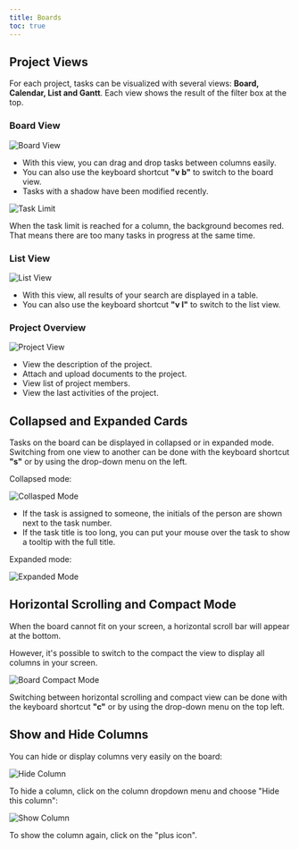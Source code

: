 ```yaml
---
title: Boards
toc: true
---
```


Project Views
-------------

For each project, tasks can be visualized with several views: **Board, Calendar, List and Gantt**. 
Each view shows the result of the filter box at the top.

### Board View

![Board View](/images/v1/board-view.png)

- With this view, you can drag and drop tasks between columns easily.
- You can also use the keyboard shortcut **"v b"** to switch to the board view.
- Tasks with a shadow have been modified recently.

![Task Limit](/images/v1/board-task-limit.png)

When the task limit is reached for a column, the background becomes red.
That means there are too many tasks in progress at the same time.

### List View

![List View](/images/v1/list-view.png)

- With this view, all results of your search are displayed in a table.
- You can also use the keyboard shortcut **"v l"** to switch to the list view.

### Project Overview

![Project View](/images/v1/project-view.png)

- View the description of the project.
- Attach and upload documents to the project.
- View list of project members.
- View the last activities of the project.

Collapsed and Expanded Cards
----------------------------

Tasks on the board can be displayed in collapsed or in expanded mode.
Switching from one view to another can be done with the keyboard shortcut **"s"** or by using the drop-down menu on the left.

Collapsed mode:

![Collasped Mode](/images/v1/board-collapsed-mode.png)

- If the task is assigned to someone, the initials of the person are shown next to the task number.
- If the task title is too long, you can put your mouse over the task to show a tooltip with the full title.

Expanded mode:

![Expanded Mode](/images/v1/board-expanded-mode.png)

Horizontal Scrolling and Compact Mode
-------------------------------------

When the board cannot fit on your screen, a horizontal scroll bar will appear at the bottom.

However, it's possible to switch to the compact the view to display all columns in your screen.

![Board Compact Mode](/images/v1/board-compact-mode.png)

Switching between horizontal scrolling and compact view can be done with the keyboard shortcut **"c"** or by using the drop-down menu on the top left.

Show and Hide Columns
---------------------

You can hide or display columns very easily on the board:

![Hide Column](/images/v1/hide-column.png)

To hide a column, click on the column dropdown menu and choose "Hide
this column":

![Show Column](/images/v1/show-column.png)

To show the column again, click on the "plus icon".
